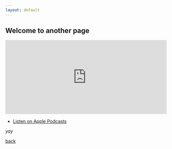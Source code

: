 ```yaml
---
layout: default
---
```


## Welcome to another page

<div>
  <iframe src="https://podcasts.apple.com/us/podcast/adventures-in-machine-learning/id1531074814?i=1000569973067" width="100%" height="232" frameborder="0" allow="encrypted-media"></iframe>
</div>

- [Listen on Apple Podcasts](https://podcasts.apple.com/us/podcast/adventures-in-machine-learning/id1531074814?i=1000569973067)

_yay_

[back](./)
